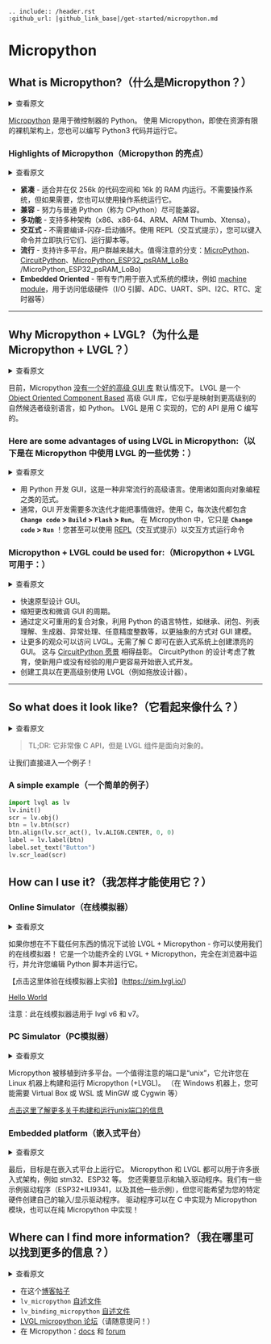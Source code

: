 ```eval_rst
.. include:: /header.rst 
:github_url: |github_link_base|/get-started/micropython.md
```
# Micropython

## What is Micropython?（什么是Micropython？）

<details>
<summary>查看原文</summary>
<p>

[Micropython](http://micropython.org/) is Python for microcontrollers.  
Using Micropython, you can write Python3 code and run it even on a bare metal architecture with limited resources.

</p>
</details>

[Micropython](http://micropython.org/) 是用于微控制器的 Python。
使用 Micropython，即使在资源有限的裸机架构上，您也可以编写 Python3 代码并运行它。

### Highlights of Micropython（Micropython 的亮点）

<details>
<summary>查看原文</summary>
<p>

- **Compact** - Fits and runs within just 256k of code space and 16k of RAM. No OS is needed, although you can also run it with an OS, if you want.
- **Compatible** - Strives to be as compatible as possible with normal Python (known as CPython).
- **Versatile** - Supports many architectures (x86, x86-64, ARM, ARM Thumb, Xtensa).
- **Interactive** - No need for the compile-flash-boot cycle. With the REPL (interactive prompt) you can type commands and execute them immediately, run scripts etc.
- **Popular** - Many platforms are supported. The user base is growing bigger. Notable forks: [MicroPython](https://github.com/micropython/micropython), [CircuitPython](https://github.com/adafruit/circuitpython), [MicroPython_ESP32_psRAM_LoBo](https://github.com/loboris/MicroPython_ESP32_psRAM_LoBo)
- **Embedded Oriented** - Comes with modules specifically for embedded systems, such as the [machine module](https://docs.micropython.org/en/latest/library/machine.html#classes) for accessing low-level hardware (I/O pins, ADC, UART, SPI, I2C, RTC, Timers etc.)

---

</p>
</details>

- **紧凑** - 适合并在仅 256k 的代码空间和 16k 的 RAM 内运行。不需要操作系统，但如果需要，您也可以使用操作系统运行它。
- **兼容** - 努力与普通 Python（称为 CPython）尽可能兼容。
- **多功能** - 支持多种架构（x86、x86-64、ARM、ARM Thumb、Xtensa）。
- **交互式** - 不需要编译-闪存-启动循环。使用 REPL（交互式提示），您可以键入命令并立即执行它们、运行脚本等。
- **流行** - 支持许多平台。用户群越来越大。值得注意的分支：[MicroPython](https://github.com/micropython/micropython)、[CircuitPython](https://github.com/adafruit/circuitpython)、[MicroPython_ESP32_psRAM_LoBo](https://github.com/loboris) /MicroPython_ESP32_psRAM_LoBo)
- **Embedded Oriented** - 带有专门用于嵌入式系统的模块，例如 [machine module](https://docs.micropython.org/en/latest/library/machine.html#classes)，用于访问低级硬件（I/O 引脚、ADC、UART、SPI、I2C、RTC、定时器等）

---

## Why Micropython + LVGL?（为什么是 Micropython + LVGL？）

<details>
<summary>查看原文</summary>
<p>

Currently, Micropython [does not have a good high-level GUI library](https://forum.micropython.org/viewtopic.php?f=18&t=5543) by default. LVGL is an [Object Oriented Component Based](https://blog.lvgl.io/2018-12-13/extend-lvgl-objects) high-level GUI library, which seems to be a natural candidate to map into a higher level language, such as Python. LVGL is implemented in C and its APIs are in C.

</p>
</details>

目前，Micropython [没有一个好的高级 GUI 库](https://forum.micropython.org/viewtopic.php?f=18&t=5543) 默认情况下。 LVGL 是一个 [Object Oriented Component Based](https://blog.lvgl.io/2018-12-13/extend-lvgl-objects) 高级 GUI 库，它似乎是映射到更高级别的自然候选者级别语言，如 Python。 LVGL 是用 C 实现的，它的 API 是用 C 编写的。

### Here are some advantages of using LVGL in Micropython:（以下是在 Micropython 中使用 LVGL 的一些优势：）

<details>
<summary>查看原文</summary>
<p>

- Develop GUI in Python, a very popular high level language. Use paradigms such as Object Oriented Programming.
- Usually, GUI development requires multiple iterations to get things right. With C, each iteration consists of **`Change code` > `Build` > `Flash` > `Run`**.  
In Micropython it's just **`Change code` > `Run`** ! You can even run commands interactively using the [REPL](https://en.wikipedia.org/wiki/Read%E2%80%93eval%E2%80%93print_loop) (the interactive prompt)

</p>
</details>

- 用 Python 开发 GUI，这是一种非常流行的高级语言。使用诸如面向对象编程之类的范式。
- 通常，GUI 开发需要多次迭代才能把事情做好。使用 C，每次迭代都包含 **`Change code` > `Build` > `Flash` > `Run`**。
在 Micropython 中，它只是 **`Change code` > `Run`** ！您甚至可以使用 [REPL](https://en.wikipedia.org/wiki/Read%E2%80%93eval%E2%80%93print_loop)（交互式提示）以交互方式运行命令

### Micropython + LVGL could be used for:（Micropython + LVGL 可用于：）

<details>
<summary>查看原文</summary>
<p>

- Fast prototyping GUI.  
- Shortening the cycle of changing and fine-tuning the GUI.
- Modelling the GUI in a more abstract way by defining reusable composite objects, taking advantage of Python's language features such as Inheritance, Closures, List Comprehension, Generators, Exception Handling, Arbitrary Precision Integers and others.
- Make LVGL accessible to a larger audience. No need to know C in order to create a nice GUI on an embedded system.  
This goes well with [CircuitPython vision](https://learn.adafruit.com/welcome-to-circuitpython/what-is-circuitpython). CircuitPython was designed with education in mind, to make it easier for new or unexperienced users to get started with embedded development.
- Creating tools to work with LVGL at a higher level (e.g. drag-and-drop designer).

---

</p>
</details>


- 快速原型设计 GUI。
- 缩短更改和微调 GUI 的周期。
- 通过定义可重用的复合对象，利用 Python 的语言特性，如继承、闭包、列表理解、生成器、异常处理、任意精度整数等，以更抽象的方式对 GUI 建模。
- 让更多的观众可以访问 LVGL。无需了解 C 即可在嵌入式系统上创建漂亮的 GUI。
这与 [CircuitPython 愿景](https://learn.adafruit.com/welcome-to-circuitpython/what-is-circuitpython) 相得益彰。 CircuitPython 的设计考虑了教育，使新用户或没有经验的用户更容易开始嵌入式开发。
- 创建工具以在更高级别使用 LVGL（例如拖放设计器）。
---

## So what does it look like?（它看起来像什么？）

<details>
<summary>查看原文</summary>
<p>

> TL;DR:
> It's very much like the C API, but Object Oriented for LVGL components.

Let's dive right into an example!  

</p>
</details>

> TL;DR:
> 它非常像 C API，但是 LVGL 组件是面向对象的。

让我们直接进入一个例子！

### A simple example（一个简单的例子）

```python
import lvgl as lv
lv.init()
scr = lv.obj()
btn = lv.btn(scr)
btn.align(lv.scr_act(), lv.ALIGN.CENTER, 0, 0)
label = lv.label(btn)
label.set_text("Button")
lv.scr_load(scr)
```

## How can I use it?（我怎样才能使用它？）

### Online Simulator（在线模拟器）

<details>
<summary>查看原文</summary>
<p>

If you want to experiment with LVGL + Micropython without downloading anything - you can use our online simulator!  
It's a fully functional LVGL + Micropython that runs entirely in the browser and allows you to edit a python script and run it.

[Click here to experiment on the online simulator](https://sim.lvgl.io/)

[Hello World](https://sim.lvgl.io/v7/micropython/ports/javascript/bundle_out/index.html?script=https://gist.githubusercontent.com/amirgon/51299ce9b6448328a855826149482ae6/raw/0f235c6d40462fd2f0e55364b874f14fe3fd613c/lvgl_hello_world.py&script_startup=https://gist.githubusercontent.com/amirgon/7bf15a66ba6d959bbf90d10f3da571be/raw/8684b5fa55318c184b1310663b187aaab5c65be6/init_lv_mp_js.py)

Note: the online simulator is available for lvgl v6 and v7.

</p>
</details>

如果你想在不下载任何东西的情况下试验 LVGL + Micropython - 你可以使用我们的在线模拟器！
它是一个功能齐全的 LVGL + Micropython，完全在浏览器中运行，并允许您编辑 Python 脚本并运行它。

【点击这里体验在线模拟器上实验】(https://sim.lvgl.io/)

[Hello World](https://sim.lvgl.io/v7/micropython/ports/javascript/bundle_out/index.html?script=https://gist.githubusercontent.com/amirgon/51299ce9b6448328a855826149482ae6/raw/0f235c6d40462fd2f0e55364b874f14fe3fd613c/lvgl_hello_world.py&script_startup=https://gist.githubusercontent.com/amirgon/7bf15a66ba6d959bbf90d10f3da571be/raw/8684b5fa55318c184b1310663b187aaab5c65be6/init_lv_mp_js.py)

注意：此在线模拟器适用于 lvgl v6 和 v7。

### PC Simulator（PC模拟器）

<details>
<summary>查看原文</summary>
<p>

Micropython is ported to many platforms. One notable port is "unix", which allows you to build and run Micropython (+LVGL) on a Linux machine. (On a Windows machine you might need Virtual Box or WSL or MinGW or Cygwin etc.)  

[Click here to know more information about building and running the unix port](https://github.com/lvgl/lv_micropython)

</p>
</details>

Micropython 被移植到许多平台。一个值得注意的端口是“unix”，它允许您在 Linux 机器上构建和运行 Micropython (+LVGL)。 （在 Windows 机器上，您可能需要 Virtual Box 或 WSL 或 MinGW 或 Cygwin 等）

[点击这里了解更多关于构建和运行unix端口的信息](https://github.com/lvgl/lv_micropython)

### Embedded platform（嵌入式平台）

<details>
<summary>查看原文</summary>
<p>

In the end, the goal is to run it all on an embedded platform.  
Both Micropython and LVGL can be used on many embedded architectures, such as stm32, ESP32 etc.  
You would also need display and input drivers. We have some sample drivers (ESP32+ILI9341, as well as some other examples), but chances are you would want to create your own input/display drivers for your specific hardware.
Drivers can be implemented either in C as a Micropython module, or in pure Micropython!

</p>
</details>

最后，目标是在嵌入式平台上运行它。
Micropython 和 LVGL 都可以用于许多嵌入式架构，例如 stm32、ESP32 等。
您还需要显示和输入驱动程序。我们有一些示例驱动程序（ESP32+ILI9341，以及其他一些示例），但您可能希望为您的特定硬件创建自己的输入/显示驱动程序。
驱动程序可以在 C 中实现为 Micropython 模块，也可以在纯 Micropython 中实现！

## Where can I find more information?（我在哪里可以找到更多的信息？）

<details>
<summary>查看原文</summary>
<p>

- In this [Blog Post](https://blog.lvgl.io/2019-02-20/micropython-bindings)
- `lv_micropython` [README](https://github.com/lvgl/lv_micropython)
- `lv_binding_micropython` [README](https://github.com/lvgl/lv_binding_micropython)
- The [LVGL micropython forum](https://forum.lvgl.io/c/micropython) (Feel free to ask anything!)
- At Micropython: [docs](http://docs.micropython.org/en/latest/) and [forum](https://forum.micropython.org/)

</p>
</details>


- 在这个[博客帖子](https://blog.lvgl.io/2019-02-20/micropython-bindings)
- `lv_micropython` [自述文件](https://github.com/lvgl/lv_micropython)
- `lv_binding_micropython` [自述文件](https://github.com/lvgl/lv_binding_micropython)
- [LVGL micropython 论坛](https://forum.lvgl.io/c/micropython)（请随意提问！）
- 在 Micropython：[docs](http://docs.micropython.org/en/latest/) 和 [forum](https://forum.micropython.org/)